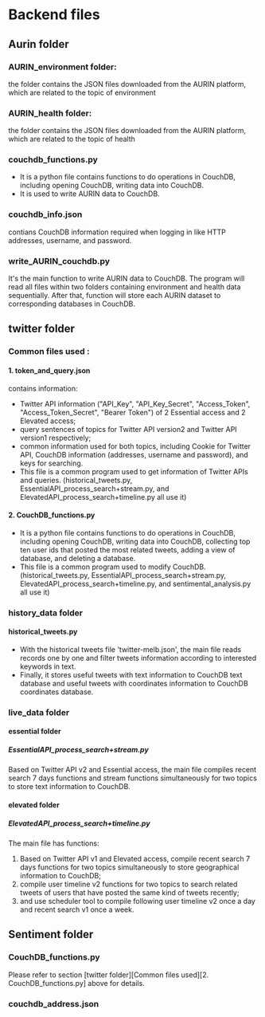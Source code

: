# Backend files

## Aurin folder
### AURIN_environment folder:
the folder contains the JSON files downloaded from the AURIN platform, which are related to the topic of environment
### AURIN_health folder:
the folder contains the JSON files downloaded from the AURIN platform, which are related to the topic of health
### couchdb_functions.py
* It is a python file contains functions to do operations in CouchDB, including opening CouchDB, writing data into CouchDB. 
* It is used to write AURIN data to CouchDB.
### couchdb_info.json
contians CouchDB information required when logging in like HTTP addresses, username, and password.
### write_AURIN_couchdb.py
It's the main function to write AURIN data to CouchDB. The program will read all files within two folders containing environment and health data sequentially. After that, function will store each AURIN dataset to corresponding databases in CouchDB.

## twitter folder
### Common files used :
#### 1. token_and_query.json 
contains information:
* Twitter API information ("API_Key", "API_Key_Secret", "Access_Token", "Access_Token_Secret", "Bearer Token") of 2 Essential access and 2 Elevated access;    
* query sentences of topics for Twitter API version2 and Twitter API version1 respectively;
* common information used for both topics, including Cookie for Twitter API, CouchDB information (addresses, username and password), and keys for searching.
* This file is a common program used to get information of Twitter APIs and queries. (historical_tweets.py, EssentialAPI_process_search+stream.py, and ElevatedAPI_process_search+timeline.py all use it)

#### 2. CouchDB_functions.py
* It is a python file contains functions to do operations in CouchDB, including opening CouchDB, writing data into CouchDB, collecting top ten user ids that posted the most related tweets, adding a view of database, and deleting a database.
* This file is a common program used to modify CouchDB. (historical_tweets.py, EssentialAPI_process_search+stream.py, ElevatedAPI_process_search+timeline.py, and sentimental_analysis.py all use it)

### history_data folder
#### historical_tweets.py
* With the historical tweets file 'twitter-melb.json', the main file reads records one by one and filter tweets information according to interested keywords in text. 
* Finally, it stores useful tweets with text information to CouchDB text database and useful tweets with coordinates information to CouchDB coordinates database.

### live_data folder
#### essential folder
##### EssentialAPI_process_search+stream.py
Based on Twitter API v2 and Essential access, the main file compiles recent search 7 days functions and stream functions simultaneously for two topics to store text information to CouchDB.

#### elevated folder
##### ElevatedAPI_process_search+timeline.py  
The main file has functions:
1. Based on Twitter API v1 and Elevated access, compile recent search 7 days functions for two topics simultaneously to store geographical information to CouchDB;
2. compile user timeline v2 functions for two topics to search related tweets of users that have posted the same kind of tweets recently;
3. and use scheduler tool to compile following user timeline v2 once a day and recent search v1 once a week.
     
## Sentiment folder
### CouchDB_functions.py 
Please refer to section \[twitter folder\]\[Common files used\]\[2. CouchDB_functions.py\] above for details.
### couchdb_address.json

